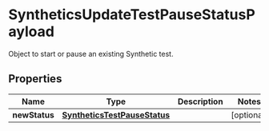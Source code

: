 

# SyntheticsUpdateTestPauseStatusPayload

Object to start or pause an existing Synthetic test.
## Properties

Name | Type | Description | Notes
------------ | ------------- | ------------- | -------------
**newStatus** | [**SyntheticsTestPauseStatus**](SyntheticsTestPauseStatus.md) |  |  [optional]



